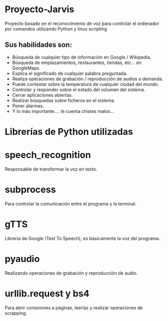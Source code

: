 # Proyecto-Jarvis

Proyecto basado en el reconocimiento de voz para controlar el ordenador por comandos utilizando Python y linux scripting

<h2>Sus habilidades son:</h2>
<ul>
  <li>Búsqueda de cualquier tipo de información en Google / Wikipedia.</li>
<li>Búsqueda de emplazamientos, restaurantes, tiendas, etc... en GoogleMaps.</li>
<li>Explica el significado de cualquier palabra preguntada.</li>
<li>Realiza operaciones de grabación / reproducción de audios a demanda.</li>
<li>Puede contestar sobre la temperatura de cualquier ciudad del mundo.</li>
<li>Controlar y responder sobre el estado del volumen del sistema.</li>
<li>Cerrar aplicaciones abiertas.</li>
<li>Realizar búsquedas sobre ficheros en el sistema.</li>
<li>Poner alarmas.</li>
<li>Y lo más importante.... te cuenta chistes malos...</li>
</ul>  


# Librerías de Python utilizadas 

# speech_recognition
Responsable de transformar la voz en texto.

# subprocess
Para controlar la comunicación entre el programa y la terminal.

# gTTS
Librería de Google (Text To Speech), es básicamente la voz del programa.

# pyaudio
Realizando operaciones de grabación y reproducción de audio.

# urllib.request y bs4
Para abrir conexiones a páginas, leerlas y realizar operaciones de scrapping.
